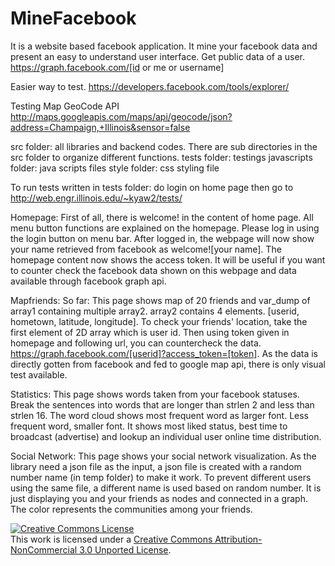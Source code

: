 MineFacebook
============

It is a website based facebook application. It mine your facebook data and present an easy to understand user interface.
Get public data of a user.
https://graph.facebook.com/[id or me or username]

Easier way to test.
https://developers.facebook.com/tools/explorer/

Testing Map GeoCode API
http://maps.googleapis.com/maps/api/geocode/json?address=Champaign,+Illinois&sensor=false

src folder: all libraries and backend codes. There are sub directories in the src folder to organize different functions.
tests folder: testings
javascripts folder: java scripts files
style folder: css styling file

To run tests written in tests folder:
do login on home page then
go to http://web.engr.illinois.edu/~kyaw2/tests/

Homepage:
First of all, there is welcome! in the content of home page. All menu button functions are explained on the homepage.
Please log in using the login button on menu bar.
After logged in, the webpage will now show your name retrieved from facebook as welcome![your name].
The homepage content now shows the access token. It will be useful if you want to counter check the facebook data shown on this webpage and data available through facebook graph api.

Mapfriends:
So far: This page shows map of 20 friends and var_dump of array1 containing multiple array2. array2 contains 4 elements. [userid, hometown, latitude, longitude].
To check your friends' location, take the first element of 2D array which is user id. Then using token given in homepage and following url, you can countercheck the data.
https://graph.facebook.com/[userid]?access_token=[token]. As the data is directly gotten from facebook and fed to google map api, there is only visual test available.

Statistics:
This page shows words taken from your facebook statuses. Break the sentences into words that are longer than strlen 2 and less than strlen 16. The word cloud shows most frequent word as larger font. Less frequent word, smaller font. It shows most liked status, best time to broadcast (advertise) and lookup an individual user online time distribution.

Social Network:
This page shows your social network visualization. As the library need a json file as the input, a json file is created with a random number name (in temp folder) to make it work. To prevent different users using the same file, a different name is used based on random number. It is just displaying you and your friends as nodes and connected in a graph. The color represents the communities among your friends.

<a rel="license" href="http://creativecommons.org/licenses/by-nc/3.0/deed.en_US"><img alt="Creative Commons License" style="border-width:0" src="http://i.creativecommons.org/l/by-nc/3.0/88x31.png" /></a><br />This work is licensed under a <a rel="license" href="http://creativecommons.org/licenses/by-nc/3.0/deed.en_US">Creative Commons Attribution-NonCommercial 3.0 Unported License</a>.
